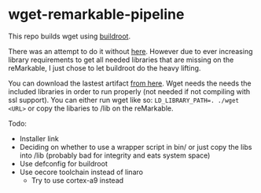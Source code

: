 # wget-remarkable-pipeline

This repo builds wget using [buildroot](https://buildroot.org/).

There was an attempt to do it without [here](https://git.cosmos-ink.net/linus/wget-remarkable-pipeline/-/snippets/2).
However due to ever increasing library requirements to get all needed libraries that are missing on the reMarkable,
I just chose to let buildroot do the heavy lifting.

You can download the lastest artifact [from here](https://git.cosmos-ink.net/linus/wget-remarkable-pipeline/builds/artifacts/master/download?job=build).
Wget needs the needs the included libraries in order to run properly (not needed if not compiling with ssl support).
You can either run wget like so: `LD_LIBRARY_PATH=. ./wget <URL>` or copy the libaries to /lib on the reMarkable.

Todo:

 - Installer link
 - Deciding on whether to use a wrapper script in bin/ or just copy the libs into /lib (probably bad for integrity and eats system space)
 - Use defconfig for buildroot
 - Use oecore toolchain instead of linaro
   - Try to use cortex-a9 instead
